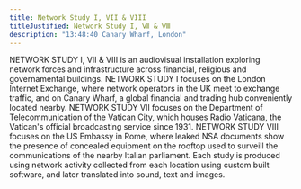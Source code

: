 ```yaml
---
title: Network Study I, VII & VIII
titleJustified: Network Study I, Ⅶ & Ⅷ
description: "13:48:40 Canary Wharf, London"
---
```


NETWORK STUDY I, Ⅶ & Ⅷ is an audiovisual installation exploring network forces and infrastructure across financial, religious and governamental buildings. NETWORK STUDY I focuses on the London Internet Exchange, where network operators in the UK meet to exchange traffic, and on Canary Wharf, a global financial and trading hub conveniently located nearby. NETWORK STUDY Ⅶ focuses on the Department of Telecommunication of the Vatican City, which houses Radio Vaticana, the Vatican's official broadcasting service since 1931. NETWORK STUDY Ⅷ focuses on the US Embassy in Rome, where leaked NSA documents show the presence of concealed equipment on the rooftop used to surveill the communications of the nearby Italian parliament. Each study is produced using network activity collected from each location using custom built software, and later translated into sound, text and images.